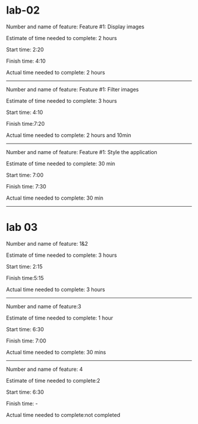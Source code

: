 # lab-02

Number and name of feature: Feature #1: Display images

Estimate of time needed to complete: 2 hours

Start time: 2:20

Finish time: 4:10

Actual time needed to complete: 2 hours



_____________________________________________________________
Number and name of feature: Feature #1: Filter images

Estimate of time needed to complete: 3 hours

Start time: 4:10

Finish time:7:20

Actual time needed to complete: 2 hours and 10min


_____________________________________________________________

Number and name of feature: Feature #1: Style the application

Estimate of time needed to complete: 30 min

Start time: 7:00

Finish time: 7:30

Actual time needed to complete: 30 min

______________________________________________________________________

# lab 03

Number and name of feature: 1&2

Estimate of time needed to complete: 3 hours

Start time: 2:15

Finish time:5:15 

Actual time needed to complete: 3 hours

_________________________________________________________
Number and name of feature:3

Estimate of time needed to complete: 1 hour

Start time: 6:30

Finish time: 7:00

Actual time needed to complete: 30 mins

_____________________________________________________________
Number and name of feature: 4

Estimate of time needed to complete:2

Start time: 6:30

Finish time: -

Actual time needed to complete:not completed






